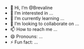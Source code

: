 - 👋 Hi, I’m @Brevaline
- 👀 I’m interested in ...
- 🌱 I’m currently learning ...
- 💞️ I’m looking to collaborate on ...
- 📫 How to reach me ...
- 😄 Pronouns: ...
- ⚡ Fun fact: ...

<!---
Brevaline/Brevaline is a ✨ special ✨ repository because its `README.md` (this file) appears on your GitHub profile.
You can click the Preview link to take a look at your changes.
--->
